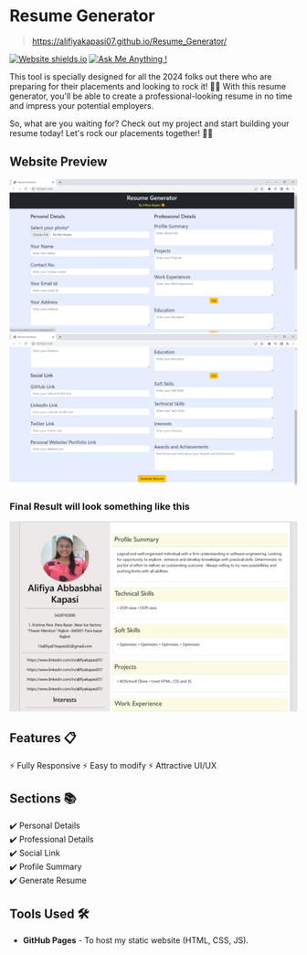 # Resume Generator
> https://alifiyakapasi07.github.io/Resume_Generator/

[![Website shields.io](https://img.shields.io/badge/website-up-yellow)](https://github.com/alifiyakapasi07/Resume_Generator)
[![Ask Me Anything !](https://img.shields.io/badge/ask%20me-linkedin-1abc9c.svg)](https://www.linkedin.com/in/alifiyakapasi07/)

This tool is specially designed for all the 2024 folks out there who are preparing for their placements and looking to rock it! 💪🏼 With this resume generator, you'll be able to create a professional-looking resume in no time and impress your potential employers.

So, what are you waiting for? Check out my project and start building your resume today! Let's rock our placements together! 🤘🏼


## Website Preview
<img src="1.png" width="900">
<br>
<img src="2.png" width="900">

### Final Result will look something like this
<img src="3.png" width="900">



## Features 📋
⚡️ Fully Responsive
⚡️ Easy to modify
⚡️ Attractive UI/UX

## Sections 📚
✔️ Personal Details \
✔️ Professional Details\
✔️ Social Link\
✔️ Profile Summary\
✔️ Generate Resume


## Tools Used 🛠️
* <b>GitHub Pages</b> - To host my static website (HTML, CSS, JS).
